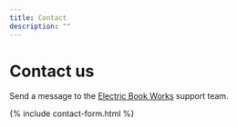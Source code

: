 ```yaml
---
title: Contact
description: ""
---
```


# Contact us

Send a message to the [Electric Book Works](https://electricbookworks.com) support team.

{% include contact-form.html %}
